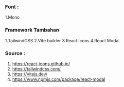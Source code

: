 ### Font : 
1.Mono
### Framework Tambahan 
1.TailwindCSS
2.Vite builder
3.React Icons
4.React Modal
### Source :
1. https://react-icons.github.io/
2. https://tailwindcss.com/
3. https://vitejs.dev/
4. https://www.npmjs.com/package/react-modal